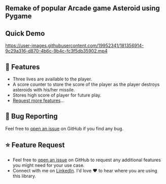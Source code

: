 ## Remake of popular Arcade game Asteroid using Pygame

## Quick Demo

https://user-images.githubusercontent.com/19952341/181356914-9c29a316-d870-4b6c-9b4c-fc3f5db35902.mp4

## 🚀 Features

- Three lives are available to the player.
- A score counter to store the score of the player as the player destroys asteroids with his/her missile.
- Stores high score of player for future play.
- [Request more features](#feature-request)...

<a id="bug"></a>

## 🐛 Bug Reporting

Feel free to [open an issue](https://github.com/devenderbutani21/Asteroid-Pygame/issues) on GitHub if you find any bug.


<a id="feature-request"></a>

## ⭐ Feature Request

- Feel free to [open an issue](https://github.com/devenderbutani21/Asteroid-Pygame/issues) on GitHub to request any additional features you might need for your use case.
- Connect with me on [LinkedIn](https://www.linkedin.com/in/devender-butani-aa534b114/). I'd love ❤️️ to hear where you are using this library.

<a id="release-notes"></a>


